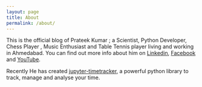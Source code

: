 ```yaml
---
layout: page
title: About
permalink: /about/
---
```


This is the official blog of Prateek Kumar ; a Scientist, Python Developer, Chess Player , Music Enthusiast and Table Tennis player living and working in Ahmedabad. You can find out more info about him on [Linkedin](https://www.linkedin.com/in/prateekkumarpython/), [Facebook](https://www.facebook.com/prateekkumarpython/) and [YouTube](https://www.youtube.com/c/prateekkumarpython/).

Recently He has created [jupyter-timetracker](https://pypi.org/project/jupyter-timetracker/), a powerful python library to track, manage and analyse your time. 

